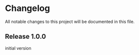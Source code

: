 # Changelog

All notable changes to this project will be documented in this file.

## Release 1.0.0
initial version
